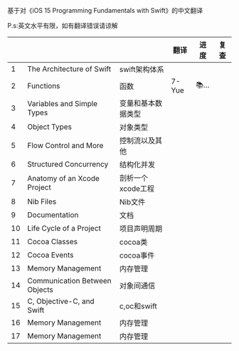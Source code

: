 基于对《iOS 15 Programming Fundamentals with Swift》的中文翻译<br>

P.s:英文水平有限，如有翻译错误请谅解

|  |        |        |  翻译  | 进度 |  复查   |
|--|--------|--------|-------|------|---------|
| 1|The Architecture of Swift|swift架构体系| | | |
| 2|Functions|函数| 7-Yue |📚…| |
| 3|Variables and Simple Types|变量和基本数据类型| | | |
| 4|Object Types|对象类型| | | |
| 5|Flow Control and More|控制流以及其他| | | |
| 6|Structured Concurrency|结构化并发| | | |
| 7|Anatomy of an Xcode Project|剖析一个xcode工程| | | |
| 8|Nib Files|Nib文件| | | |
| 9|Documentation|文档| | | |
|10|Life Cycle of a Project|项目声明周期| | | |
|11|Cocoa Classes|cocoa类| | | |
|12|Cocoa Events|cocoa事件| | | |
|13|Memory Management|内存管理| | | |
|14|Communication Between Objects|对象间通信| | | |
|15|C, Objective-C, and Swift|c,oc和swift| | | |
|16|Memory Management|内存管理| | | |
|17|Memory Management|内存管理| | | |


